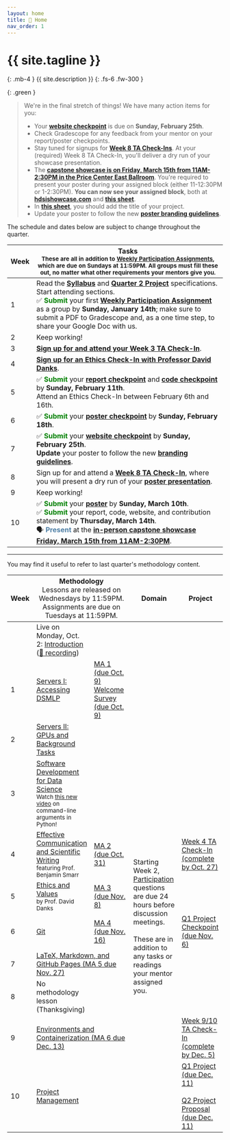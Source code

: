 ```yaml
---
layout: home
title: 🏡 Home 
nav_order: 1
---
```


<!-- {: .warning }
This site is under construction! -->

# {{ site.tagline }}
{: .mb-4 }
{{ site.description }}
{: .fs-6 .fw-300 }

{: .green }
> We're in the final stretch of things! We have many action items for you:
> - Your [**website checkpoint**](assignments/projects/q2/website) is due on **Sunday, February 25th**.
> - Check Gradescope for any feedback from your mentor on your report/poster checkpoints.
> - Stay tuned for signups for [**Week 8 TA Check-Ins**](assignments/projects/q2-week8-checkin). At your (required) Week 8 TA Check-In, you'll deliver a dry run of your showcase presentation. 
> - The [**capstone showcase is on Friday, March 15th from 11AM-2:30PM in the Price Center East Ballroom**](https://dsc-capstone.org/showcase-24). You're required to present your poster during your assigned block (either 11-12:30PM or 1-2:30PM). **You can now see your assigned block**, both at [**hdsishowcase.com**](https://hdsishowcase.com) and [**this sheet**](https://docs.google.com/spreadsheets/d/1zUoCZ-sXjhJn1s9DrP_y3hEYMUoRdXKTxm2actH2NPg/edit#gid=0).
> - In **[this sheet](https://docs.google.com/spreadsheets/d/1zUoCZ-sXjhJn1s9DrP_y3hEYMUoRdXKTxm2actH2NPg/edit#gid=0)**, you should add the title of your project.
> - Update your poster to follow the new [**poster branding guidelines**](assignments/projects/q2/poster-presentation#branding).

The schedule and dates below are subject to change throughout the quarter.

| Week | Tasks<br><small>These are all in addition to [Weekly Participation Assignments](assignments/participation/q2), which are due on Sundays at 11:59PM. All groups must fill these out, no matter what other requirements your mentors give you.</small> |
| --- | --- |
| 1 | Read the [**Syllabus**](syllabus) and [**Quarter 2 Project**](assignments/projects/q2) specifications.<br>Start attending sections.<br>✅ <b style="color:green">Submit</b> your first [**Weekly Participation Assignment**](assignments/participation/q2) as a group by <b>Sunday, January 14th</b>; make sure to submit a PDF to Gradescope and, as a one time step, to share your Google Doc with us. |
| 2 | Keep working!   |
| 3 | [**Sign up for and attend your Week 3 TA Check-In**](assignments/projects/q2-week3-checkin). |
| 4 | [**Sign up for an Ethics Check-In with Professor David Danks**](assignments/projects/q2-ethics-checkin). |
| 5 | ✅ <b style="color:green">Submit</b> your [**report checkpoint**](assignments/projects/q2/report) and [**code checkpoint**](assignments/projects/q2/code) by <b>Sunday, February 11th</b>.<br>Attend an Ethics Check-In between February 6th and 16th. |
| 6 | ✅ <b style="color:green">Submit</b> your [**poster checkpoint**](assignments/projects/q2/poster-presentation) by  <b>Sunday, February 18th</b>. |
| 7 | ✅ <b style="color:green">Submit</b> your [**website checkpoint**](assignments/projects/q2/website) by  <b>Sunday, February 25th</b>.<br> <b>Update</b> your poster to follow the new [**branding guidelines**](assignments/projects/q2/poster-presentation#branding). |
| 8 | Sign up for and attend a [**Week 8 TA Check-In**](assignments/projects/q2-week8-checkin), where you will present a dry run of your [**poster presentation**](assignments/projects/q2/poster-presentation). |
| 9 | Keep working! |
| 10 | ✅ <b style="color:green">Submit</b> your [**poster**](assignments/projects/q2/poster-presentation) by <b>Sunday, March 10th</b>.<br>✅ <b style="color:green">Submit</b> your report, code, website, and contribution statement by <b>Thursday, March 14th</b>.<br>🗣️ <b style="color:#5080a6">Present</b> at the <b><a href="https://dsc-capstone.org/showcase-24">in-person capstone showcase Friday, March 15th from 11AM-2:30PM</a></b>. |

---

You may find it useful to refer to last quarter's methodology content.

<table>
    <colgroup>
        <col style="width: 2%" />
        <col style="width: 25%" />
        <col style="width: 25%" />
        <col style="width: 25%" />
        <col style="width: 23%" />
    </colgroup>
    <thead class="header">
        <tr>
            <th>Week</th>
            <th colspan=2>Methodology<br><span style="font-weight:normal">Lessons are released on Wednesdays by 11:59PM.<br>Assignments are due on Tuesdays at 11:59PM.</span></th>
            <th>Domain</th>
            <th>Project</th>
        </tr>
    </thead>
    <tbody>
        <tr>
            <td></td>
            <td>Live on Monday, Oct. 2: <a href="https://docs.google.com/presentation/d/1ekVJK67mniCzxUEvNkPZwSd-AJqBZfhrmfaAhLOYoUY/edit?usp=sharing">Introduction</a> (<a href="https://youtu.be/s2s7trgLiao">🎥 recording</a>)</td>
            <td></td>
            <td></td>
            <td></td>
        </tr>
        <tr>
            <td>1</td>
            <td><a href="lessons/01">Servers I: Accessing DSMLP</a></td>
            <td><a href="assignments/methodology/01">MA 1 (due Oct. 9)</a><br><a href="https://docs.google.com/forms/d/e/1FAIpQLSdZpdbeqKjmeAlUo5wQJLC2XF2E7xVbIrIHJjt4-lvmuP8F6g/viewform">Welcome Survey (due Oct. 9)</a></td>
            <td></td>
            <td></td>
        </tr>
        <tr>
            <td>2</td>
            <td><a href="lessons/02">Servers II: GPUs and Background Tasks</a></td>
            <td rowspan=2></td>
            <td rowspan=9>Starting Week 2, <a href="assignments/participation/q1">Participation</a> questions are due 24 hours before discussion meetings.<br><br>These are in addition to any tasks or readings your mentor assigned you.</td>
            <td></td>
        </tr>
        <tr>
            <td>3</td>
            <td><a href="lessons/03">Software Development for Data Science</a><br><small>Watch <a href="https://youtu.be/iXvBzLtI5Uk">this new video</a> on command-line arguments in Python!</small></td>
            <td></td>
        </tr>
        <tr>
            <td>4</td>
            <td><a href="lessons/04">Effective Communication and Scientific Writing</a><br><small>featuring Prof. Benjamin Smarr</small></td>
            <td><a href="assignments/methodology/02">MA 2 (due Oct. 31)</a></td>
            <td><a href="assignments/projects/q1-week4-checkin">Week 4 TA Check-In (complete by Oct. 27)</a></td>
        </tr>
        <tr>
            <td>5</td>
            <td><a href="lessons/05">Ethics and Values</a><br><small>by Prof. David Danks</small></td>
            <td><a href="assignments/methodology/03">MA 3 (due Nov. 8)</a></td>
            <td></td>
        </tr>
        <tr>
            <td>6</td>
            <td><a href="lessons/06">Git</a></td>
            <td><a href="assignments/methodology/04">MA 4 (due Nov. 16)</a></td>
            <td><a href="assignments/projects/q1">Q1 Project Checkpoint (due Nov. 6)</a></td>
        </tr>
        <tr>
            <td>7</td>
            <td colspan=2><a href="assignments/methodology/05">LaTeX, Markdown, and GitHub Pages (MA 5 due Nov. 27)</a></td>
            <td></td>
        </tr>
        <tr>
            <td>8</td>
            <td>No methodology lesson (Thanksgiving)</td>
            <td></td>
            <td></td>
        </tr>
        <tr>
            <td>9</td>
            <td colspan=2><a href="assignments/methodology/06">Environments and Containerization (MA 6 due Dec. 13)</a></td>
            <td><a href="assignments/projects/q1-week-9-10-checkin">Week 9/10 TA Check-In (complete by Dec. 5)</a></td>
        </tr>
        <tr>
            <td>10</td>
            <td><a href="lessons/09">Project Management</a></td>
            <td></td>
            <td><a href="assignments/projects/q1">Q1 Project (due Dec. 11)</a><br><br><a href="assignments/projects/q2-proposal">Q2 Project Proposal (due Dec. 11)</a></td>
        </tr>
    </tbody>
</table>